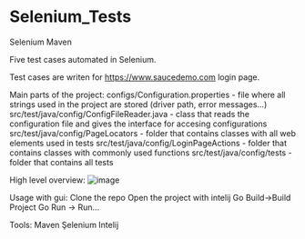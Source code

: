 # Selenium_Tests
Selenium Maven

Five test cases automated in Selenium.

Test cases are writen for https://www.saucedemo.com login page.

Main parts of the project:
configs/Configuration.properties - file where all strings used in the project are stored (driver path, error messages...)
src/test/java/config/ConfigFileReader.java - class that reads the configuration file and gives the interface for accesing configurations
src/test/java/config/PageLocators - folder that contains classes with all web elements used in tests
src/test/java/config/LoginPageActions - folder that contains classes with commonly used functions
src/test/java/config/tests - folder that contains all tests
  
High level overview: 
  ![image](https://user-images.githubusercontent.com/72666124/216820523-f50f00b2-764a-40b2-8c30-e1528ae1f1c4.png)

Usage with gui:
Clone the repo
Open the project with intelij
Go Build->Build Project
Go Run -> Run...
  
 Tools:
 Maven
 Şelenium
 Intelij 
